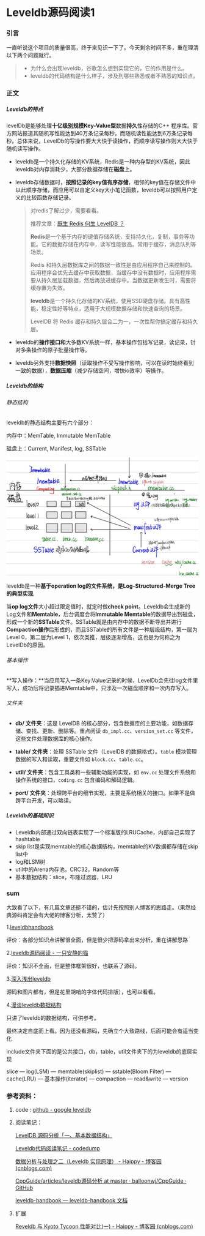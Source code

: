 # Leveldb源码阅读1

### 引言

一直听说这个项目的质量很高，终于来见识一下了。今天剩余时间不多，重在理清以下两个问题就行。

> - 为什么会出现leveldb，谷歌怎么想到实现它的，它的作用是什么。
> - leveldb的代码结构是什么样子，涉及到哪些熟悉或者不熟悉的知识点。



### 正文

##### Leveldb的特点

levelDb是能够处理**十亿级别规模Key-Value型**数据**持久**性存储的C++ 程序库。官方网站报道其随机写性能达到40万条记录每秒，而随机读性能达到6万条记录每秒。总体来说，LevelDb的写操作要大大快于读操作，而顺序读写操作则大大快于随机读写操作。

- leveldb是一个持久化存储的KV系统，Redis是一种内存型的KV系统，因此leveldb对内存消耗少，大部分数据存储在**磁盘**上。

- leveldb存储数据时，**按照记录的key值有序存储**，相邻的key值在存储文件中以此顺序存储，而应用可以自定义key大小笔记函数，leveldb可以按照用户定义的比较函数存储记录。

  > 对redis了解过少，需要看看。
  >
  > 推荐文章：[既生 Redis 何生 LevelDB ？](https://cloud.tencent.com/developer/article/1380665)
  >
  > **Redis**是一个基于内存的键值存储系统，支持持久化，复制，事务等功能。它的数据存储在内存中，读写性能很高。常用于缓存，消息队列等场景。
  >
  > Redis 和持久层数据库之间的数据一致性是由应用程序自己来控制的。应用程序会优先去缓存中获取数据，当缓存中没有数据时，应用程序需要从持久层加载数据，然后再放进缓存中。当数据更新发生时，需要将缓存置为失效。
  >
  > **leveldb**是一个持久化存储的KV系统，使用SSD硬盘存储。具有高性能，稳定性好等特点，适用于大规模数据存储和快速查询的场景。
  >
  > LevelDB 将 Redis 缓存和持久层合二为一，一次性帮你搞定缓存和持久层。

- leveldb的**操作接口和**大多数KV系统一样，基本操作包括写记录，读记录，针对多条操作的原子批量操作等。

- leveldb另外支持**数据快照**（读取操作不受写操作影响，可以在读时始终看到一致的数据），**数据压缩**（减少存储空间，增快io效率）等操作。



##### Leveldb的结构

###### 静态结构

leveldb的静态结构主要有六个部分：

内存中：MemTable, Immutable MemTable

磁盘上：Current, Manifest, log, SSTable

![1](images/1.jpg)

leveldb是一种**基于operation log的文件系统，是Log-Structured-Merge Tree的典型实现**.

当**op log文件**大小超过限定值时，就定时做**check point**。Leveldb会生成新的Log文件和**Memtable**，后台调度会将**Immutable Memtable**的数据导出到磁盘，形成一个新的**SSTable**文件。SSTable就是由内存中的数据不断导出并进行**Compaction操作**后形成的，而且SSTable的所有文件是一种层级结构，第一层为Level 0，第二层为Level 1，依次类推，层级逐渐增高，这也是为何称之为LevelDb的原因。



###### 基本操作

**写入操作：**当应用写入一条Key:Value记录的时候，LevelDb会先往log文件里写入，成功后将记录插进Memtable中，只涉及一次磁盘顺序和一次内存写入。



###### 文件夹

- **db/ 文件夹**：这是 LevelDB 的核心部分，包含数据库的主要功能，如数据存储、查找、更新、删除等。重点阅读 `db_impl.cc`、`version_set.cc` 等文件，这些文件处理数据库的核心操作。

- **table/ 文件夹**：处理 SSTable 文件（LevelDB 的数据格式）。`table` 模块管理数据的写入和读取，重要文件如 `block.cc`、`table.cc`。
- **util/ 文件夹**：包含工具类和一些辅助功能的实现，如 `env.cc` 处理文件系统和操作系统的接口，`coding.cc` 包含编码和解码逻辑。
- **port/ 文件夹**：处理跨平台的细节实现，主要是系统相关的接口。如果不是做跨平台开发，可以略读。



##### Leveldb的基础知识

- Leveldb内部通过双向链表实现了一个标准版的LRUCache，内部自己实现了hashtable
- skip list是实现memtable的核心数据结构，memtable的KV数据都存储在skip list中
- log和LSM树
- util中的Arena内存池，CRC32，Random等
- 基本数据结构：slice，布隆过滤器，LRU



### sum

大致看了以下，有几篇文章还挺不错的，估计先按照别人博客的思路走。（果然经典源码肯定会有大佬的博客分析，太赞了）

1.[leveldbhandbook](https://leveldb-handbook.readthedocs.io/zh/latest/basic.html)

评价：各部分知识点讲解很全面，但是很少把源码拿出来分析，重在讲解思路

2.[leveldb源码阅读 - 一只安静的猫](https://www.myway5.com/index.php/articles/)

评价：知识不全面，但是整体框架很好，也联系了源码。

3.[深入浅出leveldb](https://blog.mrcroxx.com/categories/%E6%B7%B1%E5%85%A5%E6%B5%85%E5%87%BAleveldb/)

源码和图片都有，但是花里胡哨的字体代码排版），也可以看看。

4.[漫谈leveldb数据结构](https://www.qtmuniao.com/categories/%E6%BA%90%E7%A0%81%E9%98%85%E8%AF%BB/leveldb/)

只讲了leveldb的数据结构，可供参考。



最终决定自底而上看。因为还没看源码，先确立个大致路线，后面可能会有适当变化

include文件夹下面的是公共接口，db，table，util文件夹下的为leveldb的底层实现

slice — log(LSM) — memtable(skiplist) — sstable(Bloom Filter) — cache(LRU) — 基本操作(iterator) — compaction — read&write — version



### 参考资料：

1. code : [github - google leveldb](https://github.com/google/leveldb/tree/main)

2. 阅读笔记：

   [LevelDB 源码分析「一、基本数据结构」](https://sf-zhou.github.io/leveldb/leveldb_01_data_structure.html)

   [Leveldb代码阅读笔记 - codedump](https://www.codedump.info/post/20190215-leveldb/#%E6%95%B4%E4%BD%93%E6%9E%B6%E6%9E%84)

   [数据分析与处理之二（Leveldb 实现原理） - Haippy - 博客园 (cnblogs.com)](https://www.cnblogs.com/haippy/archive/2011/12/04/2276064.html)

   [CppGuide/articles/leveldb源码分析 at master · balloonwj/CppGuide · GitHub](https://github.com/balloonwj/CppGuide/tree/master/articles/leveldb源码分析)

   [leveldb-handbook — leveldb-handbook 文档](https://leveldb-handbook.readthedocs.io/zh/latest/index.html)

3. 扩展

   [Reveldb 与 Kyoto Tycoon 性能对比(一) - Haippy - 博客园 (cnblogs.com)](https://www.cnblogs.com/haippy/archive/2013/01/03/2843163.html)